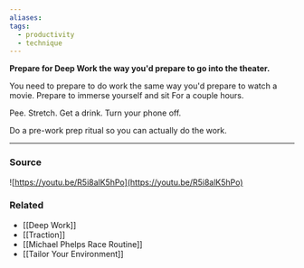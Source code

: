 ```yaml
---
aliases: 
tags:
  - productivity
  - technique
---
```

**Prepare for Deep Work the way you'd prepare to go into the theater.**

You need to prepare to do work the same way you'd prepare to watch a movie. Prepare to immerse yourself and sit For a couple hours. 

Pee. Stretch. Get a drink. Turn your phone off.

Do a pre-work prep ritual so you can actually do the work. 

---
### Source
![https://youtu.be/R5i8alK5hPo](https://youtu.be/R5i8alK5hPo)

### Related
- [[Deep Work]] 
- [[Traction]] 
- [[Michael Phelps Race Routine]] 
- [[Tailor Your Environment]]